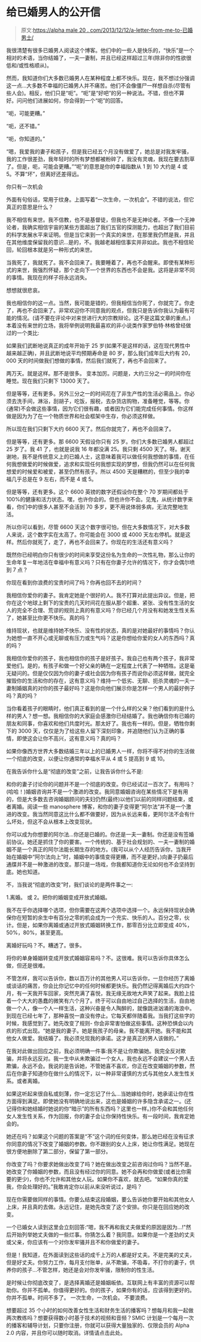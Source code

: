 # 给已婚男人的公开信

> 原文:[https://alpha male 20 . com/2013/12/12/a-letter-from-me-to-已婚男士/](https://alphamale20.com/2013/12/12/a-letter-from-me-to-married-men/)

我很清楚有很多已婚男人阅读这个博客。他们中的一些人是快乐的，“快乐”是一个相对的术语，当你结婚了，一夫一妻制，并且已经这样超过三年(除非你的性欲很低和/或性格顺从)。

然而，我知道你们大多数已婚男人在某种程度上都不快乐。现在，我不想过分强调这一点...大多数不幸福的已婚男人并不痛苦。他们不会像僵尸一样想自杀(尽管有些人会)。相反，他们只是“呃”。“呃”是“好吧”的另一种说法。不错，但也不算好。问问他们进展如何，你会得到一个“呃”的回答。

“呃，可能更糟。”

“呃，还不错。”

“呃，你知道的。”

“嗯，我爱我的妻子和孩子，但是我已经五个月没有做爱了，她总是对我发牢骚，我的工作很差劲，我年轻时的所有梦想都被粉碎了，我没有灵魂，我现在要去割草了。但是，呃，可能会更糟。”“呃”的意思是你的幸福指数从 1 到 10 大约是 4 或 5。不算“坏”，但离好还差得远。

你只有一次机会

外面有句俗话，常用于纹身。上面写着“一次生命，一次机会”。不错的说法，但它真正的意思是什么？

我不相信有来世。我不信教，也不是基督徒，但我也不是无神论者。不像一个无神论者，我确实相信宇宙的某些方面超出了我们五官的探测能力，也超出了我们目前的科学发展水平来证明。但是当它来到一个真实的来世，在那里我仍然是我，并且在其他维度保留我的意识...是的，不。我越老越相信事实并非如此。我也不相信轮回，轮回根本就是另一种形式的来世。

当我死了，我就死了。我不会回来了。我要睡着了，再也不会醒来。即使有某种形式的来世，我强烈怀疑，那个走向下一个世界的东西也不会是我。这将是非常不同的事情。我现在的样子将永远消失。

想想就很悲哀。

我也相信你的这一点。当然，我可能是错的，但我相信当你死了，你就完了。你走了，再也不会回来了。非常欢迎你不同意我的观点，但我只是告诉你我认为最有可能的情况。(请不要在评论中对来世进行大的宗教辩论。这不是这篇文章的重点。)本着没有来世的立场，我将举例说明我最喜欢的非小说类作家罗伯特·林格曾经做过的一个类比:

如果我们武断地说真正的成年开始于 25 岁(如果不是这样的话，这在现代男性中越来越正确)，并且武断地说平均预期寿命是 80 岁，那么我们成年后大约有 20，000 天的时间做我们想做的事情，然后我们就死了，再也不会回来了。

两万天。就是这样。那不是很多。
变本加厉。问题是，大约三分之一的时间你在睡觉。现在我们只剩下 13000 天了。

但是等等，还有更多。另外三分之一的时间花在了非生产性的生活必需品上。你必须去洗手间，淋浴，刮胡子，吃饭，报税，去杂货店购物，准备睡觉，等等。你(通常)不会做这些事情，因为它们很有趣，或者因为它们能完成任何事情。你这样做是因为为了在一个物质世界和社会框架中生存，你必须这样做。

所以现在我们只剩下大约 6600 天了。然后你就完了，再也不会回来了。

但是等等，还有更多。那 6600 天假设你只有 25 岁。你们大多数已婚男人都超过 25 岁了。我 41 了，也就是说我 16 年都没满 25。我只剩 4500 天了。呀。谢天谢地，我不是传统意义上的已婚人士，这意味着我可以做任何我想做的事情，在任何我想做爱的时候做爱，追求和实现任何我想实现的梦想，但我仍然可以在任何我想爱的时候爱和被爱，甚至仍然有孩子。所以 4500 天是糟糕的，但至少我的幸福几乎总是在 9 左右，而不是 4 或 5。

但是等等，还有更多。这个 6600 英镑的数字还假设你在整个 70 岁期间都处于 100%的健康和活力状态。嘿，也许你会的。但也许你不会。见鬼，从统计数字来看，你们中的很多人甚至不会活到 70 多岁，更不用说体弱多病，无法完整地生活。

所以你可以看到，尽管 6600 天这个数字很可怕，但在大多数情况下，对大多数人来说，这个数字实在太高了。你可能会在 3000 或 4000 天左右停机。就是这样。然后你就死了，走了，再也不会回来了。你现在的生活还有意义吗？

既然你已经明白你只有很少的时间来享受这份名为生命的一次性礼物，那么让你的生命年复一年地活在幸福中有意义吗？只有在你妻子允许的情况下，你才会偶尔喷到 7 点？

你现在看到你浪费的宝贵时间了吗？你再也回不去的时间？

我相信你爱你的妻子。我肯定她是个很好的人。我不打算对此提出异议。但是，把你在这个地球上剩下的宝贵的几天时间花在服从那个超重、紧张、没有性生活的女人的完全不合理、荒谬的规则上真的有意义吗？你已经几个月没有和她发生性关系了，她甚至比你更不快乐。真的吗？

维持现状，也就是维持她不快乐、没有性的状态，真的是对她最好的事情吗？你认为她想一直不开心或无聊或有压力或生气吗？这是你想给你爱的女人的东西吗？真的吗？

我相信你爱你的孩子，我也相信你的孩子是好孩子。我自己也有两个孩子，我非常爱他们。是的，有孩子和做一个好父亲的确在一定程度上代表了一种牺牲。这是毫无疑问的。但是仅仅因为你的妻子或社会因为你有孩子而说你必须这样做，就完全摧毁你的生活和你的存在，这有意义吗？维持一个低劣、无聊、扼杀灵魂的一夫一妻制婚姻真的对你的孩子最好吗？这是你向他们展示你是怎样一个男人的最好例子吗？真的吗？

当你看着孩子的眼睛时，他们真正看到的是一个什么样的父亲？他们看到的是什么样的男人？想一想。我相信你的大家庭会感激你已经结婚了。我也确信你有已婚的朋友和同事，你喜欢和他们共度时光。那太好了。我也有一样的。但是，牺牲你剩下的 3000 天，仅仅是为了给这些人留下深刻印象，并追随他们认为正确的事情，即使这会让你不高兴，这有意义吗？真的吗？

如果你像西方世界大多数结婚三年以上的已婚男人一样，你将不得不对你的生活做一个彻底的改变，以便让你通常的幸福水平从 4 或 5 提高到 9 或 10。

在我告诉你什么是“彻底的改变”之前，让我告诉你什么不是:

和你的妻子讨论你的问题并不是一个彻底的改变。你已经试过一百次了。有用吗？(哈哈！)婚姻咨询并不是一个激进的改变。我同意婚姻咨询在某些情况下是有用的，但是大多数去咨询婚姻顾问的夫妇仍然(最终)以他们以前的同样问题结束，或者离婚。阅读一些 manosphere 博客，和你的妻子变得更“阿尔法”并不是一个激进的改变。我当然同意这比什么都不做要好，因为从长远来看，更阿尔法不会有什么坏处，但这不会从根本上改变现状。

你可以成为你想要的阿尔法...你还是已婚的。你还是一夫一妻制。你还是没有签婚前协议。她还是抓住了你的要害。一个传统的、基于社会规划的、一夫一妻制的婚姻不是一个真正的阿尔法能长期生存的地方。(我可以从个人经历告诉你，当我开始在婚姻中“阿尔法向上”时，婚姻中的事情变得更糟，而不是更好。)向妻子扔最后通牒并不是一种激进的改变。那只是一场戏，你我都知道你无论如何也不会坚持到底。她也知道。

不，当我说“彻底的改变”时，我们谈论的是两件事之一:

1.离婚。
或
2。把你的婚姻变成开放式婚姻。

我不在乎你选择哪个选项，但你需要在这两个选项中选择一个。永远保持现状会确保你在短暂的余生中有百分之零的机会成为一个充实、快乐的人。百分之零，伙计。但是，如果你离婚或通过开放式婚姻转换工作，那零百分比立即变成 40%，50%，80%，甚至更高。

离婚好玩吗？不。糟透了。很多。

将你的单身婚姻转变成开放式婚姻容易吗？不。这很难。我可以告诉你具体怎么做，但还是很难。

不管怎样，我可以告诉你，数以百万计的其他男人可以告诉你，一旦你经历了离婚或谈话的痛苦，你会比你记忆中的任何时候都更快乐。我仍然记得离婚后大约四个月，有一天我开车回家，突然充满了喜悦，我无缘无故地大声笑了起来。我脸上挂着一个大大的愚蠢的微笑有六个月了。终于可以自由地过自己选择的生活，自由地做一个人，像一个人一样生活，这种兴奋是令人陶醉的，就像跳进汹涌的海浪中。到现在已经七年了，那种喜悦一直没有停止。它每天都伴随着我。当我打这些字的时候，我感觉到了。她先改变了规则-
你会非常害怕做这些事情。这种恐惧会以内疚的形式出现。“她是我的妻子。她是我孩子的母亲。我不能离开她。我不能和其他女人做爱。我结婚了。我必须兑现我的承诺。这才是真正的男人该做的。”

在我对此做出回应之前，我必须明确一件事:我不是让你欺骗她。我完全反对欺骗，并将永远反对。我一生中从未欺骗过一个女人，我也永远不会建议一个男人去欺骗，永远不会。我说的是告诉她，不管她喜不喜欢，你正在改变婚姻的参数，然后在你妻子知道你在做什么的情况下，以一种非常谨慎的方式与其他女人发生性关系。或者离婚。

如果这听起来很自私或刻薄，你一定忘记了什么...当她嫁给你时，她承诺让你在性方面得到满足。即使她没有明确地说出来，这也是婚姻的许多隐含承诺之一。(还记得你和她结婚时她说的你“暗示”的所有东西吗？这里也一样。)你不会和其他任何女人发生性关系，作为回报，你的妻子会让你保持性快乐。有一段时间，我肯定她会的。

她还在吗？如果这个问题的答案是“不”这个词的任何变体，那么她已经在没有征求你同意的情况下改变了婚姻的参数。你不跟别的女人上床，她让你性满足。她现在很方便地删除了第二部分，保留了第一部分。

你改变了吗？你要求她做出改变了吗？她在做出改变之前咨询过你吗？当然不是。她改变了你婚姻的参数，而且没有经过你的同意。她不会再和你做爱(或者比你需要的更少)，你也不允许和其他女人玩。如果你不喜欢，就去吧。“如果你真的爱我，你会处理好的。”我敢肯定你以前从来没听说过，是吗？

现在你需要做同样的事情。你要么结束这段婚姻，要么告诉她你要开始和其他女人上床，并且真的去做。永远记住，是她先改变了这个安排。你只是在回应她的改变。

一个已婚女人读到这里会立刻回答:“嗯，我不再和我丈夫做爱的原因是因为...!"然后开始列举她丈夫做的一些烂事。你猜怎么着？我同意。如果你是一个差劲的丈夫或父亲，你应该有一个对你发牢骚并且不和你做爱的妻子。

但是！我知道，在外面读到这些话的成千上万的人都是好丈夫。不是完美的丈夫，但是好丈夫。你努力工作，每月支付账单，从不欺骗，不吸毒，不打你的妻子，供养你的孩子...不管怎样，她还是会对你发牢骚，限制你的性生活。

是时候让你彻底改变了，是选择离婚还是婚姻皈依。互联网上有丰富的资源可以帮助你。你并不孤单。你值得更好的。你的孩子，如果你有的话，应该得到更好的。你并不孤单。时间不多了。
一次生命，一次机会。
不要浪费。

想要超过 35 个小时的如何改善女性生活和财务生活的播客吗？想每月和我一起做两次教练吗？想要获得数小时基于技术的视频和音频？SMIC 计划是一个每月一次的播客和辅导计划，只要你注册，你就可以获得大量独家的、仅限会员的 Alpha 2.0 内容，并且你可以随时取消。详情请点击此处。